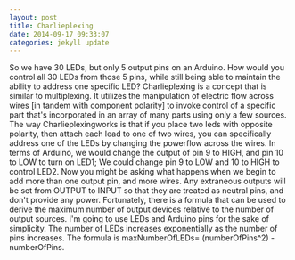 ```yaml
---
layout: post
title: Charlieplexing
date: 2014-09-17 09:33:07
categories: jekyll update
---
```

So we have 30 LEDs, but only 5 output pins on an Arduino. How would you control all 30 LEDs from those 5 pins, while still being able to maintain the ability to address one specific LED? Charlieplexing is a concept that is similar to multiplexing. It utilizes the manipulation of electric flow across wires [in tandem with component polarity] to invoke control of a specific part that's incorporated in an array of many parts using only a few sources. The way Charlieplexingworks is that if you place two leds with opposite polarity, then attach each lead to one of two wires, you can specifically address one of the LEDs by changing the powerflow across the wires. In terms of Arduino, we would change the output of pin 9 to HIGH, and pin 10 to LOW to turn on LED1; We could change pin 9 to LOW and 10 to HIGH to control LED2. Now you might be asking what happens when we begin to add more than one output pin, and more wires. Any extraneous outputs will be set from OUTPUT to INPUT so that they are treated as neutral pins, and don't provide any power. Fortunately, there is a formula that can be used to derive the maximum number of output devices relative to the number of output sources. I'm going to use LEDs and Arduino pins for the sake of simplicity. The number of LEDs increases exponentially as the number of pins increases. The formula is maxNumberOfLEDs= (numberOfPins^2) - numberOfPins. 

